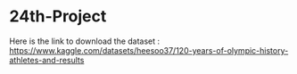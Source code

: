 # 24th-Project

Here is the link to download the dataset : https://www.kaggle.com/datasets/heesoo37/120-years-of-olympic-history-athletes-and-results
